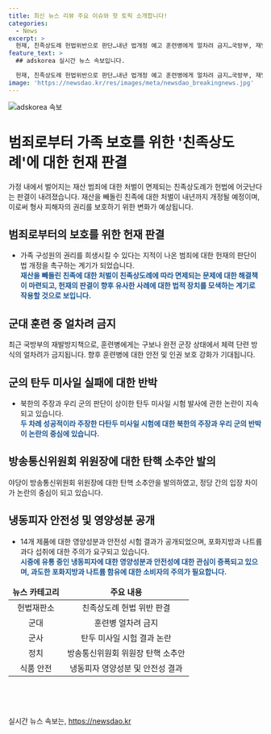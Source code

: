 ```yaml
---
title: 최신 뉴스 리뷰 주요 이슈와 핫 토픽 소개합니다!
categories:
  - News
excerpt: >
  헌재, 친족상도례 헌법위반으로 판단…내년 법개정 예고 훈련병에게 얼차려 금지…국방부, 재발방지책 마련 북한, 다탄두 미사일 성공 주장에 군 기만·과장 김홍일 방통위원장 탄핵안 발의…의혹 제기에 정치꾼 갈등 냉동피자 14개 제품 과다 섭취 주의…포화지방·나트륨 과다  #헌재 #친족상도례 #얼차려 #다탄두미사일 #방통위원장 #냉동피자
feature_text: >
  ## adskorea 실시간 뉴스 속보입니다.

  헌재, 친족상도례 헌법위반으로 판단…내년 법개정 예고 훈련병에게 얼차려 금지…국방부, 재발방지책 마련 북한, 다탄두 미사일 성공 주장에 군 기만·과장 김홍일 방통위원장 탄핵안 발의…의혹 제기에 정치꾼 갈등 냉동피자 14개 제품 과다 섭취 주의…포화지방·나트륨 과다  #헌재 #친족상도례 #얼차려 #다탄두미사일 #방통위원장 #냉동피자
image: 'https://newsdao.kr/res/images/meta/newsdao_breakingnews.jpg'
---
```


<p><img src="https://newsdao.kr/res/images/meta/newsdao_breakingnews.jpg" alt="adskorea 속보" /></p>

<h1>범죄로부터 가족 보호를 위한 '친족상도례'에 대한 헌재 판결</h1>

<p data-ke-size="size16">가정 내에서 벌어지는 재산 범죄에 대한 처벌이 면제되는 친족상도례가 헌법에 어긋난다는 판결이 내려졌습니다. 재산을 빼돌린 친족에 대한 처벌이 내년까지 개정될 예정이며, 이로써 형사 피해자의 권리를 보호하기 위한 변화가 예상됩니다.</p>

<h2>범죄로부터의 보호를 위한 헌재 판결</h2>

<ul>
    <li>가족 구성원의 권리를 희생시킬 수 있다는 지적이 나온 범죄에 대한 헌재의 판단이 법 개정을 촉구하는 계기가 되었습니다.</li>
    <b><span style="color: #1a5490;">재산을 빼돌린 친족에 대한 처벌이 친족상도례에 따라 면제되는 문제에 대한 해결책이 마련되고, 헌재의 판결이 향후 유사한 사례에 대한 법적 장치를 모색하는 계기로 작용할 것으로 보입니다.</span></b>
</ul>

<h2>군대 훈련 중 얼차려 금지</h2>

<p>최근 국방부의 재발방지책으로, 훈련병에게는 구보나 완전 군장 상태에서 체력 단련 방식의 얼차려가 금지됩니다. 향후 훈련병에 대한 안전 및 인권 보호 강화가 기대됩니다.</p>

<h2>군의 탄두 미사일 실패에 대한 반박</h2>

<ul>
    <li>북한의 주장과 우리 군의 판단이 상이한 탄두 미사일 시험 발사에 관한 논란이 지속되고 있습니다.</li>
    <b><span style="color: #1a5490;">두 차례 성공적이라 주장한 다탄두 미사일 시험에 대한 북한의 주장과 우리 군의 반박이 논란의 중심에 있습니다.</span></b>
</ul>

<h2>방송통신위원회 위원장에 대한 탄핵 소추안 발의</h2>

<p>야당이 방송통신위원회 위원장에 대한 탄핵 소추안을 발의하였고, 정당 간의 입장 차이가 논란의 중심이 되고 있습니다.</p>

<h2>냉동피자 안전성 및 영양성분 공개</h2>

<ul>
    <li>14개 제품에 대한 영양성분과 안전성 시험 결과가 공개되었으며, 포화지방과 나트륨 과다 섭취에 대한 주의가 요구되고 있습니다.</li>
    <b><span style="color: #1a5490;">시중에 유통 중인 냉동피자에 대한 영양성분과 안전성에 대한 관심이 증폭되고 있으며, 과도한 포화지방과 나트륨 함유에 대한 소비자의 주의가 필요합니다.</span></b>
</ul>

<table>
    <thead>
        <tr>
            <td style="text-align: center;"><b>뉴스 카테고리</b></td>
            <td style="text-align: center;"><b>주요 내용</b></td>
        </tr>
    </thead>
    <tbody>
        <tr>
            <td style="text-align: center;">헌법재판소</td>
            <td style="text-align: center;">친족상도례 헌법 위반 판결</td>
        </tr>
        <tr>
            <td style="text-align: center;">군대</td>
            <td style="text-align: center;">훈련병 얼차려 금지</td>
        </tr>
        <tr>
            <td style="text-align: center;">군사</td>
            <td style="text-align: center;">탄두 미사일 시험 결과 논란</td>
        </tr>
        <tr>
            <td style="text-align: center;">정치</td>
            <td style="text-align: center;">방송통신위원회 위원장 탄핵 소추안</td>
        </tr>
        <tr>
            <td style="text-align: center;">식품 안전</td>
            <td style="text-align: center;">냉동피자 영양성분 및 안전성 결과</td>
        </tr>
    </tbody>
</table>

<p data-ke-size="size16">&nbsp;</p>

<p data-ke-size="size16">&nbsp;</p>
실시간 뉴스 속보는, <a href="https://newsdao.kr" rel="dofollow">https://newsdao.kr</a>


